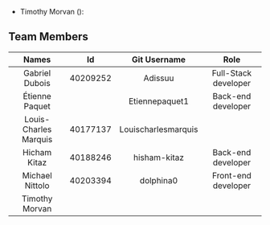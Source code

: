 
- Timothy Morvan ():
## Team Members
| Names | Id | Git Username | Role |
| :-: | :-: | :-: | :-: |
|Gabriel Dubois|40209252|Adissuu|Full-Stack developer|
|Étienne Paquet||Etiennepaquet1|Back-end developer|
|Louis-Charles Marquis|40177137|Louischarlesmarquis||
|Hicham Kitaz|40188246|hisham-kitaz|Back-end developer|
|Michael Nittolo|40203394|dolphina0|Front-end developer|
|Timothy Morvan||||
